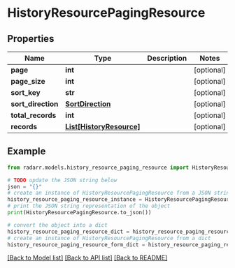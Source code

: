 # HistoryResourcePagingResource


## Properties

Name | Type | Description | Notes
------------ | ------------- | ------------- | -------------
**page** | **int** |  | [optional] 
**page_size** | **int** |  | [optional] 
**sort_key** | **str** |  | [optional] 
**sort_direction** | [**SortDirection**](SortDirection.md) |  | [optional] 
**total_records** | **int** |  | [optional] 
**records** | [**List[HistoryResource]**](HistoryResource.md) |  | [optional] 

## Example

```python
from radarr.models.history_resource_paging_resource import HistoryResourcePagingResource

# TODO update the JSON string below
json = "{}"
# create an instance of HistoryResourcePagingResource from a JSON string
history_resource_paging_resource_instance = HistoryResourcePagingResource.from_json(json)
# print the JSON string representation of the object
print(HistoryResourcePagingResource.to_json())

# convert the object into a dict
history_resource_paging_resource_dict = history_resource_paging_resource_instance.to_dict()
# create an instance of HistoryResourcePagingResource from a dict
history_resource_paging_resource_form_dict = history_resource_paging_resource.from_dict(history_resource_paging_resource_dict)
```
[[Back to Model list]](../README.md#documentation-for-models) [[Back to API list]](../README.md#documentation-for-api-endpoints) [[Back to README]](../README.md)



